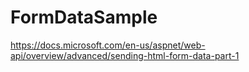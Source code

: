 # FormDataSample
https://docs.microsoft.com/en-us/aspnet/web-api/overview/advanced/sending-html-form-data-part-1
